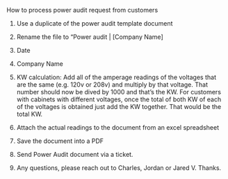 How to process power audit request from customers 

1. Use a duplicate of the power audit template document 

2. Rename the file to “Power audit | [Company Name] 

3. Date 

4. Company Name 

5. KW calculation: Add all of the amperage readings of the voltages that are     the same (e.g. 120v or 208v) and multiply by that voltage. That number     should now be dived by 1000 and that’s the KW. For customers with     cabinets with different voltages, once the total of both KW of each of the     voltages is obtained just add the KW together. That would be the total KW. 

6. Attach the actual readings to the document from an excel spreadsheet 

7. Save the document into a PDF 

8. Send Power Audit document via a ticket. 

9. Any questions, please reach out to Charles, Jordan or Jared V. Thanks. 


